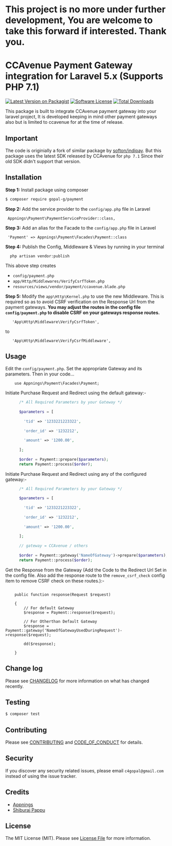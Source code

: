 # This project is no more under further development, You are welcome to take this forward if interested. Thank you.


# CCAvenue Payment Gateway integration for Laravel 5.x (Supports PHP 7.1)

[![Latest Version on Packagist][ico-version]][link-packagist]
[![Software License][ico-license]](LICENSE.md)
[![Total Downloads][ico-downloads]][link-downloads]


This package is built to integrate CCAvenue payment gateway into your laravel 
project, It is developed keeping in mind other payment gateways also but is limited to ccavenue for at the time of release.

## Important

The code is originially a fork of similar package by [softon/indipay](https://github.com/softon/indipay). But this package uses the latest SDK released by CCAvenue for ```php 7.1``` Since their old SDK didn't support that version.


## Installation

<b>Step 1:</b> Install package using composer

``` bash
$ composer require gopal-g/payment
```
<b>Step 2:</b> Add the service provider to the ``config/app.php`` file in Laravel

```
 Appnings\Payment\PaymentServiceProvider::class,
```
<b>Step 3:</b> Add an alias for the Facade to the ``config/app.php`` file in Laravel
```
 'Payment' => Appnings\Payment\Facades\Payment::class 
```

<b>Step 4:</b> Publish the Config, Middleware & Views by running in your terminal
```
  php artisan vendor:publish
```
This above step creates 
-  `` config/payment.php ``
- `` app/Http/Middlewares/VerifyCsrfToken.php ``
- `` resources/views/vendor/payment/ccavenue.blade.php ``

<b>Step 5:</b> Modify the ``app\Http\Kernel.php`` to use the new Middleware. 
This is required so as to avoid CSRF verification on the Response Url from the payment gateways.
<b>You may adjust the routes in the config file ``config/payment.php`` to disable CSRF on your gateways response routes.</b>
```
   'App\Http\Middleware\VerifyCsrfToken',
```
   to
```
   'App\Http\Middleware\VerifyCsrfMiddleware', 
```


## Usage

Edit the ``config/payment.php``. Set the appropriate Gateway and its parameters. Then in your code... <br>

``` 
    use Appnings\Payment\Facades\Payment;  
```

Initiate Purchase Request and Redirect using the default gateway:-

```php 
      /* All Required Parameters by your Gateway */
      
      $parameters = [
      
        'tid' => '1233221223322',
        
        'order_id' => '1232212',
        
        'amount' => '1200.00',
        
      ];
      
      $order = Payment::prepare($parameters);
      return Payment::process($order);
```

Initiate Purchase Request and Redirect using any of the configured gateway:-
```php 
      /* All Required Parameters by your Gateway */
      
      $parameters = [
      
        'tid' => '1233221223322',
        
        'order_id' => '1232212',
        
        'amount' => '1200.00',
        
      ];
      
      // gateway = CCAvenue / others
      
      $order = Payment::gateway('NameOfGateway')->prepare($parameters);
      return Payment::process($order);
```
Get the Response from the Gateway (Add the Code to the Redirect Url Set in the config file. 
Also add the response route to the `remove_csrf_check` config item to remove CSRF check on these routes.):-
<pre><code> 
    public function response(Request $request)
    
    {
        // For default Gateway
        $response = Payment::response($request);
        
        // For Otherthan Default Gateway
        $response = Payment::gateway('NameOfGatewayUsedDuringRequest')->response($request);

        dd($response);
    
    }  
</code></pre>

## Change log

Please see [CHANGELOG](CHANGELOG.md) for more information on what has changed recently.

## Testing

``` bash
$ composer test
```

## Contributing

Please see [CONTRIBUTING](CONTRIBUTING.md) and [CODE_OF_CONDUCT](CODE_OF_CONDUCT.md) for details.

## Security

If you discover any security related issues, please email `c4gopal@gmail.com` instead of using the issue tracker.

## Credits
- [Appnings](http://www.appnings.com)
- [Shiburaj Pappu](https://github.com/softon/indipay)

## License

The MIT License (MIT). Please see [License File](LICENSE.md) for more information.

[ico-version]: https://img.shields.io/packagist/v/gopal-g/payment.svg?style=flat-square
[ico-license]: https://img.shields.io/badge/license-MIT-brightgreen.svg?style=flat-square
[ico-travis]: https://img.shields.io/travis/gopal-g/payment/master.svg?style=flat-square
[ico-scrutinizer]: https://img.shields.io/scrutinizer/coverage/g/gopal-g/payment.svg?style=flat-square
[ico-code-quality]: https://img.shields.io/scrutinizer/g/gopal-g/payment.svg?style=flat-square
[ico-downloads]: https://img.shields.io/packagist/dt/gopal-g/payment.svg?style=flat-square

[link-packagist]: https://packagist.org/packages/gopal-g/payment
[link-travis]: https://travis-ci.org/gopal-g/payment
[link-scrutinizer]: https://scrutinizer-ci.com/g/gopal-g/payment/code-structure
[link-code-quality]: https://scrutinizer-ci.com/g/gopal-g/payment
[link-downloads]: https://packagist.org/packages/gopal-g/payment
[link-author]: https://github.com/gopal-g
[link-contributors]: ../../contributors
